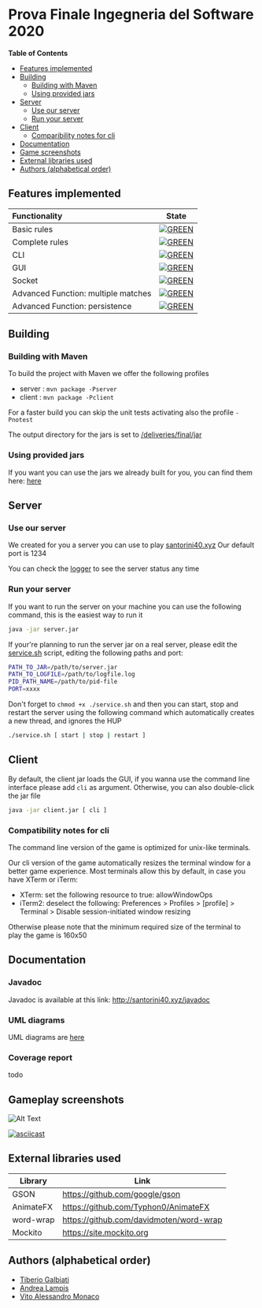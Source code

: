 # Prova Finale Ingegneria del Software 2020

<!-- START doctoc generated TOC please keep comment here to allow auto update -->
<!-- DON'T EDIT THIS SECTION, INSTEAD RE-RUN doctoc TO UPDATE -->
**Table of Contents**  

- [Features implemented](#features-implemented)
- [Building](#building)
  - [Building with Maven](#building-with-maven)
  - [Using provided jars](#using-provided-jars)
- [Server](#server)
  - [Use our server](#use-our-server)
  - [Run your server](#run-your-server)
- [Client](#client)
  - [Comparibility notes for cli](#comparibility-notes-for-cli)
- [Documentation](#documentation)
- [Game screenshots](#game-screenshots)
- [External libraries used](#external-libraries-used)
- [Authors (alphabetical order)](#authors-alphabetical-order)

<!-- END doctoc generated TOC please keep comment here to allow auto update -->

## Features implemented
| Functionality | State |
|:--------------------------------------|:------------------------------------:|
| Basic rules                           | [![GREEN](https://placehold.it/15/44bb44/44bb44)](#) |
| Complete rules                        | [![GREEN](https://placehold.it/15/44bb44/44bb44)](#) |
| CLI                                   | [![GREEN](https://placehold.it/15/44bb44/44bb44)](#) |
| GUI                                   | [![GREEN](https://placehold.it/15/44bb44/44bb44)](#) |
| Socket                                | [![GREEN](https://placehold.it/15/44bb44/44bb44)](#) |
| Advanced Function: multiple matches   | [![GREEN](https://placehold.it/15/44bb44/44bb44)](#) |
| Advanced Function: persistence        | [![GREEN](https://placehold.it/15/44bb44/44bb44)](#) |
<!--
[![RED](https://placehold.it/15/f03c15/f03c15)](#)
[![YELLOW](https://placehold.it/15/ffdd00/ffdd00)](#)
[![GREEN](https://placehold.it/15/44bb44/44bb44)](#)
-->

## Building
### Building with Maven
To build the project with Maven we offer the following profiles
* server : ` mvn package -Pserver `
* client : ` mvn package -Pclient `

For a faster build you can skip the unit tests activating also the profile `-Pnotest `

The output directory for the jars is set to [/deliveries/final/jar](/deliveries/final/jar)

### Using provided jars

If you want you can use the jars we already built for you, you can find them here:
[here](/deliveries/final/jar)


## Server

### Use our server
We created for you a server you can use to play [santorini40.xyz](http://santorini40.xyz)
Our default port is 1234

You can check the [logger](http://santorini40.xyz) to see the server status any time

### Run your server
If you want to run the server on your machine you can use the following command, this is the easiest way to run it
```bash
java -jar server.jar
```
If your're planning to run the server jar on a real server, please edit the [service.sh](/deliveries/final/jar/service.sh) script, editing the following paths and port: 
```bash
PATH_TO_JAR=/path/to/server.jar
PATH_TO_LOGFILE=/path/to/logfile.log
PID_PATH_NAME=/path/to/pid-file
PORT=xxxx
```
Don't forget to `chmod +x ./service.sh` and then you can start, stop and restart the server using the following command which automatically creates a new thread, and ignores the HUP
```bash
./service.sh [ start | stop | restart ]
```

## Client 
By default, the client jar loads the GUI, if you wanna use the command line interface please add `cli` as argument. Otherwise, you can also double-click the jar file
```bash
java -jar client.jar [ cli ] 
```
### Compatibility notes for cli
The command line version of the game is optimized for unix-like terminals.

Our cli version of the game automatically resizes the terminal window for a better game experience.
Most terminals allow this by default, in case you have XTerm or iTerm:  
  * XTerm:  set the following resource to true: allowWindowOps
  * iTerm2: deselect the following: Preferences > Profiles > [profile] > Terminal > Disable session-initiated window resizing
 
 Otherwise please note that the minimum required size of the terminal to play the game is 160x50
## Documentation

### Javadoc
Javadoc is available at this link: http://santorini40.xyz/javadoc

### UML diagrams
UML diagrams are [here](/deliveries/final/UML)

### Coverage report 
todo

## Gameplay screenshots
![Alt Text](http://santorini40.xyz/img/GUIDEMO640px.gif)

[![asciicast](https://asciinema.org/a/M7hixox96x6bTS28k6X1SDAz2.svg )](https://asciinema.org/a/M7hixox96x6bTS28k6X1SDAz2 )

## External libraries used

| Library | Link 
| ----------| --------------------------------------- |
| GSON      | https://github.com/google/gson          |       
| AnimateFX | https://github.com/Typhon0/AnimateFX    |        
| word-wrap | https://github.com/davidmoten/word-wrap | 
| Mockito   | https://site.mockito.org                | 

## Authors (alphabetical order)
* [ Tiberio Galbiati](https://github.com/TiberioG)
* [ Andrea Lampis ](https://github.com/sup3rgiu)
* [ Vito Alessandro Monaco](https://github.com/Vito96)

